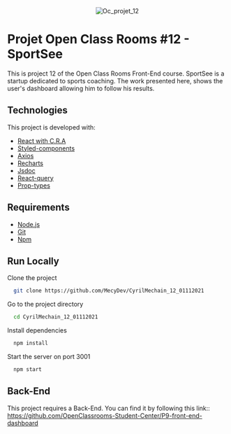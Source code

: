<div align="center" id="top"> 
  <img src="https://user-images.githubusercontent.com/29403923/146696804-31200d85-7221-45f8-94aa-777b05a47eb6.png" alt="Oc_projet_12" />
</div>

# Projet Open Class Rooms #12 - SportSee

This is project 12 of the Open Class Rooms Front-End course.
SportSee is a startup dedicated to sports coaching. The work presented here, shows the user's dashboard allowing him to follow his results.

## Technologies

This project is developed with:

- [React with C.R.A](https://pt-br.reactjs.org/)
- [Styled-components](https://styled-components.com/)
- [Axios](https://axios-http.com/)
- [Recharts](https://recharts.org/en-US/)
- [Jsdoc](https://jsdoc.app/)
- [React-query](https://react-query.tanstack.com/)
- [Prop-types](https://www.npmjs.com/package/prop-types)

## Requirements

- [Node.js](https://nodejs.org/en/)
- [Git](https://git-scm.com/)
- [Npm](https://www.npmjs.com/)

## Run Locally

Clone the project

```bash
  git clone https://github.com/MecyDev/CyrilMechain_12_01112021
```

Go to the project directory

```bash
  cd CyrilMechain_12_01112021
```

Install dependencies

```bash
  npm install
```

Start the server on port 3001

```bash
  npm start
```

## Back-End

This project requires a Back-End. You can find it by following this link:: https://github.com/OpenClassrooms-Student-Center/P9-front-end-dashboard
